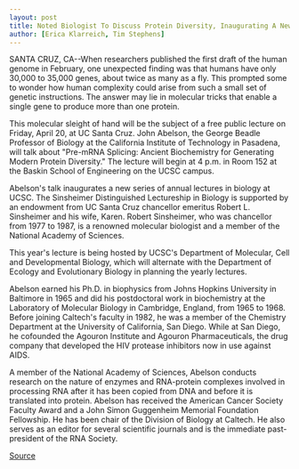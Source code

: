```yaml
---
layout: post
title: Noted Biologist To Discuss Protein Diversity, Inaugurating A New Series Of Annual Lectures In Biology At UC Santa Cruz
author: [Erica Klarreich, Tim Stephens]
---
```


SANTA CRUZ, CA--When researchers published the first draft of the human genome in February, one unexpected finding was that humans have only 30,000 to 35,000 genes, about twice as many as a fly. This prompted some to wonder how human complexity could arise from such a small set of genetic instructions. The answer may lie in molecular tricks that enable a single gene to produce more than one protein.

This molecular sleight of hand will be the subject of a free public lecture on Friday, April 20, at UC Santa Cruz. John Abelson, the George Beadle Professor of Biology at the California Institute of Technology in Pasadena, will talk about "Pre-mRNA Splicing: Ancient Biochemistry for Generating Modern Protein Diversity." The lecture will begin at 4 p.m. in Room 152 at the Baskin School of Engineering on the UCSC campus.

Abelson's talk inaugurates a new series of annual lectures in biology at UCSC. The Sinsheimer Distinguished Lectureship in Biology is supported by an endowment from UC Santa Cruz chancellor emeritus Robert L. Sinsheimer and his wife, Karen. Robert Sinsheimer, who was chancellor from 1977 to 1987, is a renowned molecular biologist and a member of the National Academy of Sciences.

This year's lecture is being hosted by UCSC's Department of Molecular, Cell and Developmental Biology, which will alternate with the Department of Ecology and Evolutionary Biology in planning the yearly lectures.

Abelson earned his Ph.D. in biophysics from Johns Hopkins University in Baltimore in 1965 and did his postdoctoral work in biochemistry at the Laboratory of Molecular Biology in Cambridge, England, from 1965 to 1968. Before joining Caltech's faculty in 1982, he was a member of the Chemistry Department at the University of California, San Diego. While at San Diego, he cofounded the Agouron Institute and Agouron Pharmaceuticals, the drug company that developed the HIV protease inhibitors now in use against AIDS.

A member of the National Academy of Sciences, Abelson conducts research on the nature of enzymes and RNA-protein complexes involved in processing RNA after it has been copied from DNA and before it is translated into protein. Abelson has received the American Cancer Society Faculty Award and a John Simon Guggenheim Memorial Foundation Fellowship. He has been chair of the Division of Biology at Caltech. He also serves as an editor for several scientific journals and is the immediate past-president of the RNA Society.

[Source](http://www1.ucsc.edu/news_events/press_releases/archive/00-01/04-01/sinsheimer.html "Permalink to Noted biologist inaugurates new lecture series")
